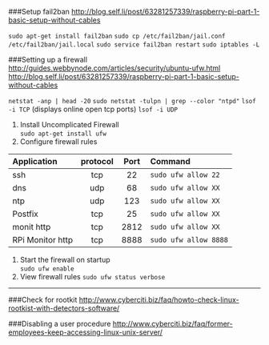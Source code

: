 ###Setup fail2ban
http://blog.self.li/post/63281257339/raspberry-pi-part-1-basic-setup-without-cables

`sudo apt-get install fail2ban`
`sudo cp /etc/fail2ban/jail.conf /etc/fail2ban/jail.local`
`sudo service fail2ban restart`
`sudo iptables -L`




###Setting up a firewall
http://guides.webbynode.com/articles/security/ubuntu-ufw.html
http://blog.self.li/post/63281257339/raspberry-pi-part-1-basic-setup-without-cables

`netstat -anp | head -20`
`sudo netstat -tulpn | grep --color "ntpd"`
`lsof -i TCP` (displays online open tcp ports)
`lsof -i UDP`

1. Install Uncomplicated Firewall  
`sudo apt-get install ufw`
1. Configure firewall rules

|Application|protocol|Port|Command|
|:---|:---:|:---:|:---|
|ssh|tcp|22|`sudo ufw allow 22`|
|dns|udp|68|`sudo ufw allow XX`|
|ntp|udp|123|`sudo ufw allow XX`|
|Postfix|tcp|25|`sudo ufw allow XX`|
|monit http|tcp|2812|`sudo ufw allow XX`|
|RPi Monitor http|tcp|8888|`sudo ufw allow 8888`|

1. Start the firewall on startup  
`sudo ufw enable`
1. View firewall rules
`sudo ufw status verbose`


---

###Check for rootkit
http://www.cyberciti.biz/faq/howto-check-linux-rootkist-with-detectors-software/

###Disabling a user procedure
http://www.cyberciti.biz/faq/former-employees-keep-accessing-linux-unix-server/
